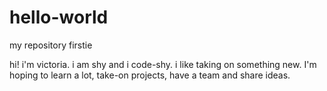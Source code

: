 # hello-world
my repository firstie

hi! i'm victoria. i am shy and i code-shy. i like taking on something new.
I'm hoping to learn a lot, take-on projects, have a team and share ideas.
